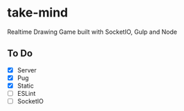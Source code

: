 # take-mind

Realtime Drawing Game built with SocketIO, Gulp and Node

## To Do

- [x] Server
- [x] Pug
- [x] Static
- [ ] ESLint
- [ ] SocketIO
